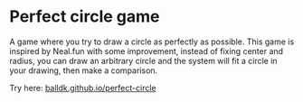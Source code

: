 # Perfect circle game

A game where you try to draw a circle as perfectly as possible. This game is inspired by Neal.fun with some improvement, instead of fixing center and radius, you can draw an arbitrary circle and the system will fit a circle in your drawing, then make a comparison.

Try here: [balldk.github.io/perfect-circle](https://balldk.github.io/perfect-circle)

